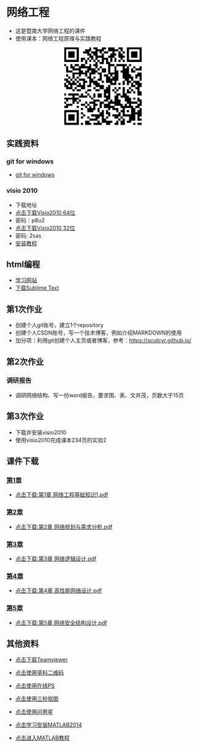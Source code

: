 # 网络工程
- 这是暨南大学网络工程的课件
- 使用课本：网络工程原理与实践教程
<p align="center"><img width="40%" src="https://github.com/scutcyr/jida_teaching/blob/master/jisuanjiwangluo/jisuanjjiwangluo.png" /></p>

## 实践资料
### git for windows
- [git for windows](https://desktop.github.com/)

### visio 2010
- 下载地址
- [点击下载Visio2010 64位](https://pan.baidu.com/s/1KbO5zRkT8PGioTPwbuRgbg) 
- 密码：p8u2
- [点击下载Visio2010 32位](https://pan.baidu.com/s/1Vk4OuLBhK893Aro5GORKLA)
- 密码: 2sas
- [安装教程](https://mp.weixin.qq.com/s?__biz=MzIwMjE1MjMyMw%3D%3D&idx=3&mid=2650199365&sn=5c9377865ea83614aea8b96c9f858164)

## html编程
- [学习网站](http://www.runoob.com/html/html-tutorial.html)
- [下载Sublime Text](http://www.sublimetext.com/)

## 第1次作业
- 创建个人git账号，建立1个repository
- 创建个人CSDN账号，写一个技术博客，例如介绍MARKDOWN的使用
- 加分项：利用git创建个人主页或者博客，参考：https://scutcyr.github.io/

## 第2次作业
### 调研报告
- 调研网络结构、写一份word报告，要求图、表、文并茂，页数大于15页

## 第3次作业
- 下载并安装visio2010
- 使用visio2010完成课本234页的实验2

## 课件下载

### [第1章](https://github.com/scutcyr/jida_teaching/blob/master/jisuanjiwangluo/%E7%AC%AC1%E7%AB%A0%20%E7%BD%91%E7%BB%9C%E5%B7%A5%E7%A8%8B%E5%9F%BA%E7%A1%80%E7%9F%A5%E8%AF%861.pdf)
  - [点击下载:第1章 网络工程基础知识1.pdf](https://github.com/scutcyr/jida_teaching/raw/master/jisuanjiwangluo/%E7%AC%AC1%E7%AB%A0%20%E7%BD%91%E7%BB%9C%E5%B7%A5%E7%A8%8B%E5%9F%BA%E7%A1%80%E7%9F%A5%E8%AF%861.pdf)
  
### [第2章](https://github.com/scutcyr/jida_teaching/blob/master/jisuanjiwangluo/%E7%AC%AC2%E7%AB%A0%20%E7%BD%91%E7%BB%9C%E8%A7%84%E5%88%92%E4%B8%8E%E9%9C%80%E6%B1%82%E5%88%86%E6%9E%90.pdf)
  - [点击下载:第2章 网络规划与需求分析.pdf](https://github.com/scutcyr/jida_teaching/raw/master/jisuanjiwangluo/%E7%AC%AC2%E7%AB%A0%20%E7%BD%91%E7%BB%9C%E8%A7%84%E5%88%92%E4%B8%8E%E9%9C%80%E6%B1%82%E5%88%86%E6%9E%90.pdf)
  
### [第3章](https://github.com/scutcyr/jida_teaching/blob/master/jisuanjiwangluo/%E7%AC%AC3%E7%AB%A0%20%E7%BD%91%E7%BB%9C%E9%80%BB%E8%BE%91%E8%AE%BE%E8%AE%A1.pdf)
  - [点击下载:第3章 网络逻辑设计.pdf](https://github.com/scutcyr/jida_teaching/raw/master/jisuanjiwangluo/%E7%AC%AC3%E7%AB%A0%20%E7%BD%91%E7%BB%9C%E9%80%BB%E8%BE%91%E8%AE%BE%E8%AE%A1.pdf)
  
### [第4章](https://github.com/scutcyr/jida_teaching/blob/master/jisuanjiwangluo/%E7%AC%AC4%E7%AB%A0%20%E9%AB%98%E6%80%A7%E8%83%BD%E7%BD%91%E7%BB%9C%E8%AE%BE%E8%AE%A1.pdf)
  - [点击下载:第4章 高性能网络设计.pdf](https://github.com/scutcyr/jida_teaching/raw/master/jisuanjiwangluo/%E7%AC%AC4%E7%AB%A0%20%E9%AB%98%E6%80%A7%E8%83%BD%E7%BD%91%E7%BB%9C%E8%AE%BE%E8%AE%A1.pdf)
  
### [第5章](https://github.com/scutcyr/jida_teaching/blob/master/jisuanjiwangluo/%E7%AC%AC5%E7%AB%A0%20%E7%BD%91%E7%BB%9C%E5%AE%89%E5%85%A8%E7%BB%93%E6%9E%84%E8%AE%BE%E8%AE%A1.pdf)
  - [点击下载:第5章 网络安全结构设计.pdf](https://github.com/scutcyr/jida_teaching/raw/master/jisuanjiwangluo/%E7%AC%AC5%E7%AB%A0%20%E7%BD%91%E7%BB%9C%E5%AE%89%E5%85%A8%E7%BB%93%E6%9E%84%E8%AE%BE%E8%AE%A1.pdf)
  

## 其他资料 
  - [点击下载Teamviewer](https://tv-static-net.oss-cn-beijing.aliyuncs.com/download/tv14/TeamViewer_Setup.exe)
  
  - [点击使用草料二维码](https://cli.im/url)
  
  - [点击使用在线PS](https://www.uupoop.com/)
  
  - [点击使用三秒抠图](https://www.gaoding.com/koutu?hmsr=ps_menu)
  
  - [点击使用问卷星](https://www.wjx.cn/)
  
  - [点击学习安装MATLAB2014](https://mp.weixin.qq.com/s/_5ob6wJChbFXmz4UKO3KKw)
  
  - [点击进入MATLAB教程](https://ww2.mathworks.cn/help/matlab/getting-started-with-matlab.html)
